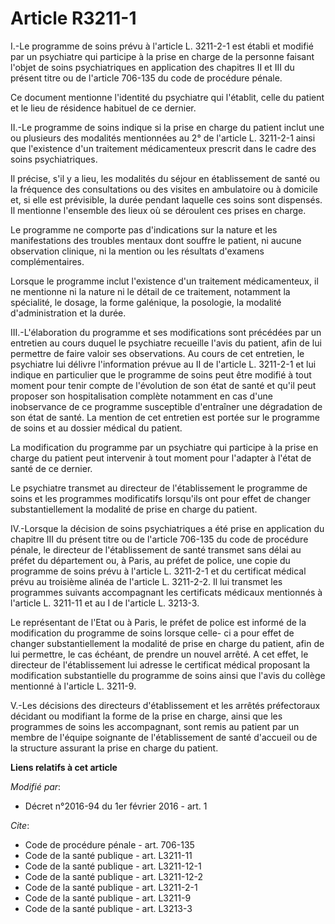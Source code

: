 # Article R3211-1

I.-Le programme de soins prévu à l'article L. 3211-2-1 est établi et modifié par un psychiatre qui participe à la prise en
charge de la personne faisant l'objet de soins psychiatriques en application des chapitres II et III du présent titre ou de
l'article 706-135 du code de procédure pénale. 

Ce document mentionne l'identité du psychiatre qui l'établit, celle du patient et le lieu de résidence habituel de ce
dernier. 

II.-Le programme de soins indique si la prise en charge du patient inclut une ou plusieurs des modalités mentionnées au 2° de
l'article L. 3211-2-1 ainsi que l'existence d'un traitement médicamenteux prescrit dans le cadre des soins psychiatriques. 

Il précise, s'il y a lieu, les modalités du séjour en établissement de santé ou la fréquence des consultations ou des visites
en ambulatoire ou à domicile et, si elle est prévisible, la durée pendant laquelle ces soins sont dispensés. Il mentionne
l'ensemble des lieux où se déroulent ces prises en charge. 

Le programme ne comporte pas d'indications sur la nature et les manifestations des troubles mentaux dont souffre le patient,
ni aucune observation clinique, ni la mention ou les résultats d'examens complémentaires. 

Lorsque le programme inclut l'existence d'un traitement médicamenteux, il ne mentionne ni la nature ni le détail de ce
traitement, notamment la spécialité, le dosage, la forme galénique, la posologie, la modalité d'administration et la durée. 

III.-L'élaboration du programme et ses modifications sont précédées par un entretien au cours duquel le psychiatre recueille
l'avis du patient, afin de lui permettre de faire valoir ses observations. Au cours de cet entretien, le psychiatre lui
délivre l'information prévue au II de l'article L. 3211-2-1 et lui indique en particulier que le programme de soins peut être
modifié à tout moment pour tenir compte de l'évolution de son état de santé et qu'il peut proposer son hospitalisation
complète notamment en cas d'une inobservance de ce programme susceptible d'entraîner une dégradation de son état de santé. La
mention de cet entretien est portée sur le programme de soins et au dossier médical du patient. 

La modification du programme par un psychiatre qui participe à la prise en charge du patient peut intervenir à tout moment
pour l'adapter à l'état de santé de ce dernier. 

Le psychiatre transmet au directeur de l'établissement le programme de soins et les programmes modificatifs lorsqu'ils ont
pour effet de changer substantiellement la modalité de prise en charge du patient. 

IV.-Lorsque la décision de soins psychiatriques a été prise en application du chapitre III du présent titre ou de l'article
706-135 du code de procédure pénale, le directeur de l'établissement de santé transmet sans délai au préfet du département
ou, à Paris, au préfet de police, une copie du programme de soins prévu à l'article L. 3211-2-1 et du certificat médical
prévu au troisième alinéa de l'article L. 3211-2-2. Il lui transmet les programmes suivants accompagnant les certificats
médicaux mentionnés à l'article L. 3211-11 et au I de l'article L. 3213-3. 

Le représentant de l'Etat ou à Paris, le préfet de police est informé de la modification du programme de soins lorsque celle-
ci a pour effet de changer substantiellement la modalité de prise en charge du patient, afin de lui permettre, le cas
échéant, de prendre un nouvel arrêté. A cet effet, le directeur de l'établissement lui adresse le certificat médical
proposant la modification substantielle du programme de soins ainsi que l'avis du collège mentionné à l'article L. 3211-9. 

V.-Les décisions des directeurs d'établissement et les arrêtés préfectoraux décidant ou modifiant la forme de la prise en
charge, ainsi que les programmes de soins les accompagnant, sont remis au patient par un membre de l'équipe soignante de
l'établissement de santé d'accueil ou de la structure assurant la prise en charge du patient.

**Liens relatifs à cet article**

_Modifié par_:

  - Décret n°2016-94 du 1er février 2016 - art. 1

_Cite_:

  - Code de procédure pénale - art. 706-135
  - Code de la santé publique - art. L3211-11
  - Code de la santé publique - art. L3211-12-1
  - Code de la santé publique - art. L3211-12-2
  - Code de la santé publique - art. L3211-2-1
  - Code de la santé publique - art. L3211-9
  - Code de la santé publique - art. L3213-3
